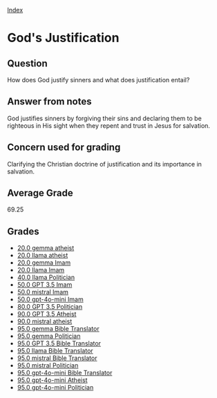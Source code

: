 
[Index](../../index.md)
# God's Justification
## Question
How does God justify sinners and what does justification entail?

## Answer from notes
God justifies sinners by forgiving their sins and declaring them to be righteous in His sight when they repent and trust in Jesus for salvation.

## Concern used for grading
Clarifying the Christian doctrine of justification and its importance in salvation.

## Average Grade
69.25

## Grades
 * [20.0 gemma atheist](../answers/gemma_atheist/God's_Justification.md)
 * [20.0 llama atheist](../answers/llama_atheist/God's_Justification.md)
 * [20.0 gemma Imam](../answers/gemma_Imam/God's_Justification.md)
 * [20.0 llama Imam](../answers/llama_Imam/God's_Justification.md)
 * [40.0 llama Politician](../answers/llama_Politician/God's_Justification.md)
 * [50.0 GPT 3.5 Imam](../answers/GPT_3.5_Imam/God's_Justification.md)
 * [50.0 mistral Imam](../answers/mistral_Imam/God's_Justification.md)
 * [50.0 gpt-4o-mini Imam](../answers/gpt-4o-mini_Imam/God's_Justification.md)
 * [80.0 GPT 3.5 Politician](../answers/GPT_3.5_Politician/God's_Justification.md)
 * [90.0 GPT 3.5 Atheist](../answers/GPT_3.5_Atheist/God's_Justification.md)
 * [90.0 mistral atheist](../answers/mistral_atheist/God's_Justification.md)
 * [95.0 gemma Bible Translator](../answers/gemma_Bible_Translator/God's_Justification.md)
 * [95.0 gemma Politician](../answers/gemma_Politician/God's_Justification.md)
 * [95.0 GPT 3.5 Bible Translator](../answers/GPT_3.5_Bible_Translator/God's_Justification.md)
 * [95.0 llama Bible Translator](../answers/llama_Bible_Translator/God's_Justification.md)
 * [95.0 mistral Bible Translator](../answers/mistral_Bible_Translator/God's_Justification.md)
 * [95.0 mistral Politician](../answers/mistral_Politician/God's_Justification.md)
 * [95.0 gpt-4o-mini Bible Translator](../answers/gpt-4o-mini_Bible_Translator/God's_Justification.md)
 * [95.0 gpt-4o-mini Atheist](../answers/gpt-4o-mini_Atheist/God's_Justification.md)
 * [95.0 gpt-4o-mini Politician](../answers/gpt-4o-mini_Politician/God's_Justification.md)
